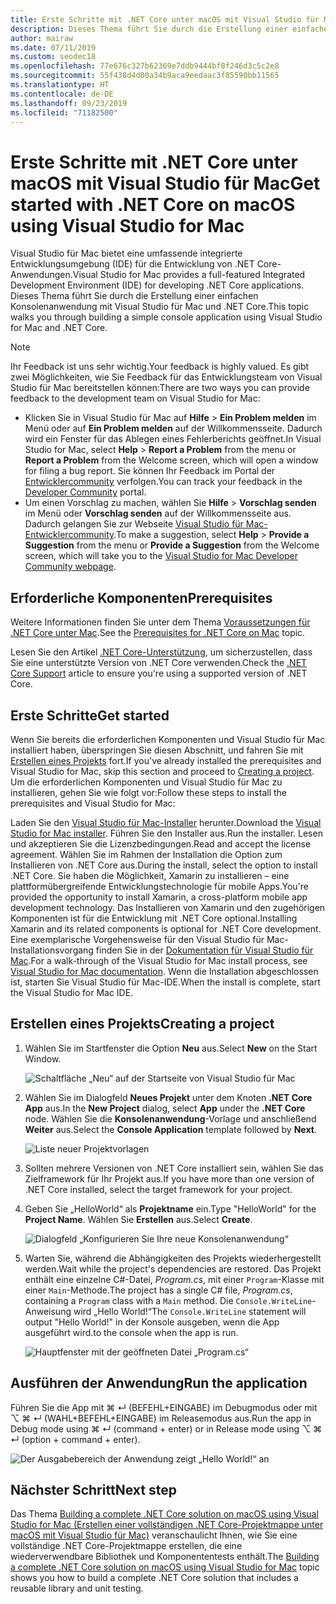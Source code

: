 ```yaml
---
title: Erste Schritte mit .NET Core unter macOS mit Visual Studio für Mac
description: Dieses Thema führt Sie durch die Erstellung einer einfachen Konsolenanwendung mit Visual Studio für Mac und .NET Core.
author: mairaw
ms.date: 07/11/2019
ms.custom: seodec18
ms.openlocfilehash: 77e676c327b62369e7ddb9444bf8f246d3c5c2e8
ms.sourcegitcommit: 55f438d4d00a34b9aca9eedaac3f85590bb11565
ms.translationtype: HT
ms.contentlocale: de-DE
ms.lasthandoff: 09/23/2019
ms.locfileid: "71182500"
---
```

# <a name="get-started-with-net-core-on-macos-using-visual-studio-for-mac"></a><span data-ttu-id="f6b24-103">Erste Schritte mit .NET Core unter macOS mit Visual Studio für Mac</span><span class="sxs-lookup"><span data-stu-id="f6b24-103">Get started with .NET Core on macOS using Visual Studio for Mac</span></span>

<span data-ttu-id="f6b24-104">Visual Studio für Mac bietet eine umfassende integrierte Entwicklungsumgebung (IDE) für die Entwicklung von .NET Core-Anwendungen.</span><span class="sxs-lookup"><span data-stu-id="f6b24-104">Visual Studio for Mac provides a full-featured Integrated Development Environment (IDE) for developing .NET Core applications.</span></span> <span data-ttu-id="f6b24-105">Dieses Thema führt Sie durch die Erstellung einer einfachen Konsolenanwendung mit Visual Studio für Mac und .NET Core.</span><span class="sxs-lookup"><span data-stu-id="f6b24-105">This topic walks you through building a simple console application using Visual Studio for Mac and .NET Core.</span></span>

> [!NOTE]
> <span data-ttu-id="f6b24-106">Ihr Feedback ist uns sehr wichtig.</span><span class="sxs-lookup"><span data-stu-id="f6b24-106">Your feedback is highly valued.</span></span> <span data-ttu-id="f6b24-107">Es gibt zwei Möglichkeiten, wie Sie Feedback für das Entwicklungsteam von Visual Studio für Mac bereitstellen können:</span><span class="sxs-lookup"><span data-stu-id="f6b24-107">There are two ways you can provide feedback to the development team on Visual Studio for Mac:</span></span>
>
> * <span data-ttu-id="f6b24-108">Klicken Sie in Visual Studio für Mac auf **Hilfe** > **Ein Problem melden** im Menü oder auf **Ein Problem melden** auf der Willkommensseite. Dadurch wird ein Fenster für das Ablegen eines Fehlerberichts geöffnet.</span><span class="sxs-lookup"><span data-stu-id="f6b24-108">In Visual Studio for Mac, select **Help** > **Report a Problem** from the menu or **Report a Problem** from the Welcome screen, which will open a window for filing a bug report.</span></span> <span data-ttu-id="f6b24-109">Sie können Ihr Feedback im Portal der [Entwicklercommunity](https://developercommunity.visualstudio.com/spaces/8/index.html) verfolgen.</span><span class="sxs-lookup"><span data-stu-id="f6b24-109">You can track your feedback in the [Developer Community](https://developercommunity.visualstudio.com/spaces/8/index.html) portal.</span></span>
> * <span data-ttu-id="f6b24-110">Um einen Vorschlag zu machen, wählen Sie **Hilfe** > **Vorschlag senden** im Menü oder **Vorschlag senden** auf der Willkommensseite aus. Dadurch gelangen Sie zur Webseite [Visual Studio für Mac-Entwicklercommunity](https://developercommunity.visualstudio.com/content/idea/post.html?space=41).</span><span class="sxs-lookup"><span data-stu-id="f6b24-110">To make a suggestion, select **Help** > **Provide a Suggestion** from the menu or **Provide a Suggestion** from the Welcome screen, which will take you to the [Visual Studio for Mac Developer Community webpage](https://developercommunity.visualstudio.com/content/idea/post.html?space=41).</span></span>

## <a name="prerequisites"></a><span data-ttu-id="f6b24-111">Erforderliche Komponenten</span><span class="sxs-lookup"><span data-stu-id="f6b24-111">Prerequisites</span></span>

<span data-ttu-id="f6b24-112">Weitere Informationen finden Sie unter dem Thema [Voraussetzungen für .NET Core unter Mac](../macos-prerequisites.md).</span><span class="sxs-lookup"><span data-stu-id="f6b24-112">See the [Prerequisites for .NET Core on Mac](../macos-prerequisites.md) topic.</span></span>

<span data-ttu-id="f6b24-113">Lesen Sie den Artikel [.NET Core-Unterstützung](/visualstudio/mac/net-core-support), um sicherzustellen, dass Sie eine unterstützte Version von .NET Core verwenden.</span><span class="sxs-lookup"><span data-stu-id="f6b24-113">Check the [.NET Core Support](/visualstudio/mac/net-core-support) article to ensure you're using a supported version of .NET Core.</span></span>

## <a name="get-started"></a><span data-ttu-id="f6b24-114">Erste Schritte</span><span class="sxs-lookup"><span data-stu-id="f6b24-114">Get started</span></span>

<span data-ttu-id="f6b24-115">Wenn Sie bereits die erforderlichen Komponenten und Visual Studio für Mac installiert haben, überspringen Sie diesen Abschnitt, und fahren Sie mit [Erstellen eines Projekts](#creating-a-project) fort.</span><span class="sxs-lookup"><span data-stu-id="f6b24-115">If you've already installed the prerequisites and Visual Studio for Mac, skip this section and proceed to [Creating a project](#creating-a-project).</span></span> <span data-ttu-id="f6b24-116">Um die erforderlichen Komponenten und Visual Studio für Mac zu installieren, gehen Sie wie folgt vor:</span><span class="sxs-lookup"><span data-stu-id="f6b24-116">Follow these steps to install the prerequisites and Visual Studio for Mac:</span></span>

<span data-ttu-id="f6b24-117">Laden Sie den [Visual Studio für Mac-Installer](https://visualstudio.microsoft.com/vs/mac/?utm_medium=microsoft&utm_source=docs.microsoft.com&utm_campaign=inline+link) herunter.</span><span class="sxs-lookup"><span data-stu-id="f6b24-117">Download the [Visual Studio for Mac installer](https://visualstudio.microsoft.com/vs/mac/?utm_medium=microsoft&utm_source=docs.microsoft.com&utm_campaign=inline+link).</span></span> <span data-ttu-id="f6b24-118">Führen Sie den Installer aus.</span><span class="sxs-lookup"><span data-stu-id="f6b24-118">Run the installer.</span></span> <span data-ttu-id="f6b24-119">Lesen und akzeptieren Sie die Lizenzbedingungen.</span><span class="sxs-lookup"><span data-stu-id="f6b24-119">Read and accept the license agreement.</span></span> <span data-ttu-id="f6b24-120">Wählen Sie im Rahmen der Installation die Option zum Installieren von .NET Core aus.</span><span class="sxs-lookup"><span data-stu-id="f6b24-120">During the install, select the option to install .NET Core.</span></span> <span data-ttu-id="f6b24-121">Sie haben die Möglichkeit, Xamarin zu installieren – eine plattformübergreifende Entwicklungstechnologie für mobile Apps.</span><span class="sxs-lookup"><span data-stu-id="f6b24-121">You're provided the opportunity to install Xamarin, a cross-platform mobile app development technology.</span></span> <span data-ttu-id="f6b24-122">Das Installieren von Xamarin und den zugehörigen Komponenten ist für die Entwicklung mit .NET Core optional.</span><span class="sxs-lookup"><span data-stu-id="f6b24-122">Installing Xamarin and its related components is optional for .NET Core development.</span></span> <span data-ttu-id="f6b24-123">Eine exemplarische Vorgehensweise für den Visual Studio für Mac-Installationsvorgang finden Sie in der [Dokumentation für Visual Studio für Mac](/visualstudio/mac/).</span><span class="sxs-lookup"><span data-stu-id="f6b24-123">For a walk-through of the Visual Studio for Mac install process, see [Visual Studio for Mac documentation](/visualstudio/mac/).</span></span> <span data-ttu-id="f6b24-124">Wenn die Installation abgeschlossen ist, starten Sie Visual Studio für Mac-IDE.</span><span class="sxs-lookup"><span data-stu-id="f6b24-124">When the install is complete, start the Visual Studio for Mac IDE.</span></span>

## <a name="creating-a-project"></a><span data-ttu-id="f6b24-125">Erstellen eines Projekts</span><span class="sxs-lookup"><span data-stu-id="f6b24-125">Creating a project</span></span>

1. <span data-ttu-id="f6b24-126">Wählen Sie im Startfenster die Option **Neu** aus.</span><span class="sxs-lookup"><span data-stu-id="f6b24-126">Select **New** on the Start Window.</span></span>

   ![Schaltfläche „Neu“ auf der Startseite von Visual Studio für Mac](./media/using-on-mac-vs/visual-studio-mac-new-project.png)

1. <span data-ttu-id="f6b24-128">Wählen Sie im Dialogfeld **Neues Projekt** unter dem Knoten **.NET Core** **App** aus.</span><span class="sxs-lookup"><span data-stu-id="f6b24-128">In the **New Project** dialog, select **App** under the **.NET Core** node.</span></span> <span data-ttu-id="f6b24-129">Wählen Sie die **Konsolenanwendung**-Vorlage und anschließend **Weiter** aus.</span><span class="sxs-lookup"><span data-stu-id="f6b24-129">Select the **Console Application** template followed by **Next**.</span></span>

   ![Liste neuer Projektvorlagen](./media/using-on-mac-vs/visual-studio-mac-new-dialog.png)

1. <span data-ttu-id="f6b24-131">Sollten mehrere Versionen von .NET Core installiert sein, wählen Sie das Zielframework für Ihr Projekt aus.</span><span class="sxs-lookup"><span data-stu-id="f6b24-131">If you have more than one version of .NET Core installed, select the target framework for your project.</span></span>

1. <span data-ttu-id="f6b24-132">Geben Sie „HelloWorld“ als **Projektname** ein.</span><span class="sxs-lookup"><span data-stu-id="f6b24-132">Type "HelloWorld" for the **Project Name**.</span></span> <span data-ttu-id="f6b24-133">Wählen Sie **Erstellen** aus.</span><span class="sxs-lookup"><span data-stu-id="f6b24-133">Select **Create**.</span></span>

   ![Dialogfeld „Konfigurieren Sie Ihre neue Konsolenanwendung“](./media/using-on-mac-vs/visual-studio-mac-new-options.png)

1. <span data-ttu-id="f6b24-135">Warten Sie, während die Abhängigkeiten des Projekts wiederhergestellt werden.</span><span class="sxs-lookup"><span data-stu-id="f6b24-135">Wait while the project's dependencies are restored.</span></span> <span data-ttu-id="f6b24-136">Das Projekt enthält eine einzelne C#-Datei, *Program.cs*, mit einer `Program`-Klasse mit einer `Main`-Methode.</span><span class="sxs-lookup"><span data-stu-id="f6b24-136">The project has a single C# file, *Program.cs*, containing a `Program` class with a `Main` method.</span></span> <span data-ttu-id="f6b24-137">Die `Console.WriteLine`-Anweisung wird „Hello World!“</span><span class="sxs-lookup"><span data-stu-id="f6b24-137">The `Console.WriteLine` statement will output "Hello World!"</span></span> <span data-ttu-id="f6b24-138">in der Konsole ausgeben, wenn die App ausgeführt wird.</span><span class="sxs-lookup"><span data-stu-id="f6b24-138">to the console when the app is run.</span></span>

   ![Hauptfenster mit der geöffneten Datei „Program.cs“](./media/using-on-mac-vs/visual-studio-mac-editor.png)

## <a name="run-the-application"></a><span data-ttu-id="f6b24-140">Ausführen der Anwendung</span><span class="sxs-lookup"><span data-stu-id="f6b24-140">Run the application</span></span>

<span data-ttu-id="f6b24-141">Führen Sie die App mit ⌘ ↵ (BEFEHL+EINGABE) im Debugmodus oder mit ⌥ ⌘ ↵ (WAHL+BEFEHL+EINGABE) im Releasemodus aus.</span><span class="sxs-lookup"><span data-stu-id="f6b24-141">Run the app in Debug mode using ⌘ ↵ (command + enter) or in Release mode using ⌥ ⌘ ↵ (option + command + enter).</span></span>

![Der Ausgabebereich der Anwendung zeigt „Hello World!“ an](./media/using-on-mac-vs/visual-studio-mac-output.png)

## <a name="next-step"></a><span data-ttu-id="f6b24-143">Nächster Schritt</span><span class="sxs-lookup"><span data-stu-id="f6b24-143">Next step</span></span>

<span data-ttu-id="f6b24-144">Das Thema [Building a complete .NET Core solution on macOS using Visual Studio for Mac (Erstellen einer vollständigen .NET Core-Projektmappe unter macOS mit Visual Studio für Mac)](using-on-mac-vs-full-solution.md) veranschaulicht Ihnen, wie Sie eine vollständige .NET Core-Projektmappe erstellen, die eine wiederverwendbare Bibliothek und Komponententests enthält.</span><span class="sxs-lookup"><span data-stu-id="f6b24-144">The [Building a complete .NET Core solution on macOS using Visual Studio for Mac](using-on-mac-vs-full-solution.md) topic shows you how to build a complete .NET Core solution that includes a reusable library and unit testing.</span></span>
